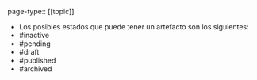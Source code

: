 page-type:: [[topic]]
- Los posibles estados que puede tener un artefacto son los siguientes:
- #inactive
- #pending
- #draft
- #published
- #archived



